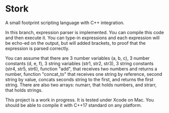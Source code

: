 # Stork
A small footprint scripting language with C++ integration.

In this branch, expression parser is implemented. You can compile this code and then execute it.
You can type-in expressions and each expression will be echo-ed on the output, but will added brackets, to proof that the expression is parsed correctly.

You can assume that there are 3 number variables (a, b, c), 3 number constants (d, e, f), 3 string variables (str1, str2, str3), 3 string constants (str4, str5, str6), function "add", that receives two numbers and returns a number, function "concat_to" that receives one string by reference, second string by value, concats seconds string to the first, and returns the first string. There are also two arrays: numarr, that holds numbers, and strarr, that holds strings. 

This project is a work in progress. It is tested under Xcode on Mac. You should be able to compile it with C++17 standard on any platform.
